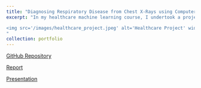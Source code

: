 ```yaml
---
title: "Diagnosing Respiratory Disease from Chest X-Rays using Computer Vision"
excerpt: "In my healthcare machine learning course, I undertook a project focused on predicting a patient's diagnosis from a chest X-ray, identifying one of four potential outcomes: healthy, COVID, lung opacity, and viral pneumonia. For this challenge, I compared two CNNs (ResNet18 and VGG16), an Ensemble VAE (Variational AutoEncoder), and a self-supervised MAE-ViT (Masked AutoEncoder Visual Transformer). While all models showed promise, the VGG and ResNet models demonstrated the most robust performance, reaching overall precisions of 0.88 and 0.85, respectively. This project highlights the potential of computer vision in radiology (specifically multi-class diagnoses).

<img src='/images/healthcare_project.jpeg' alt='Healthcare Project' width='400' height='400' style='display: block; margin: 0 auto;'>
"
collection: portfolio
---
```


[GitHub Repository](https://github.com/eugfomitcheva/diagnosing_respiratory_disease_cv)

[Report](/images/healthcare_project_report.pdf)

[Presentation](/images/Healthcare_Project_Presentation.pdf)